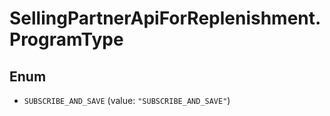 # SellingPartnerApiForReplenishment.ProgramType

## Enum


* `SUBSCRIBE_AND_SAVE` (value: `"SUBSCRIBE_AND_SAVE"`)


